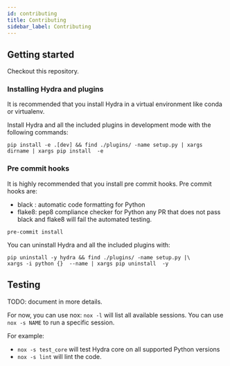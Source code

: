 ```yaml
---
id: contributing
title: Contributing
sidebar_label: Contributing
---
```


## Getting started
Checkout this repository.
### Installing Hydra and plugins
It is recommended that you install Hydra in a virtual environment like conda or virtualenv.

Install Hydra and all the included plugins in development mode with the following commands:
```
pip install -e .[dev] && find ./plugins/ -name setup.py | xargs dirname | xargs pip install  -e
```

### Pre commit hooks
It is highly recommended that you install pre commit hooks.
Pre commit hooks are:
 - black : automatic code formatting for Python
 - flake8: pep8 compliance checker for Python
any PR that does not pass black and flake8 will fail the automated testing.

```
pre-commit install 
```

You can uninstall Hydra and all the included plugins with:
```
pip uninstall -y hydra && find ./plugins/ -name setup.py |\
xargs -i python {}  --name | xargs pip uninstall  -y
```

## Testing
TODO: document in more details.

For now, you can use nox:
`nox -l` will list all available sessions.
You can use `nox -s NAME` to run a specific session.


For example:
 * `nox -s test_core` will test Hydra core on all supported Python versions
 * `nox -s lint` will lint the code. 

